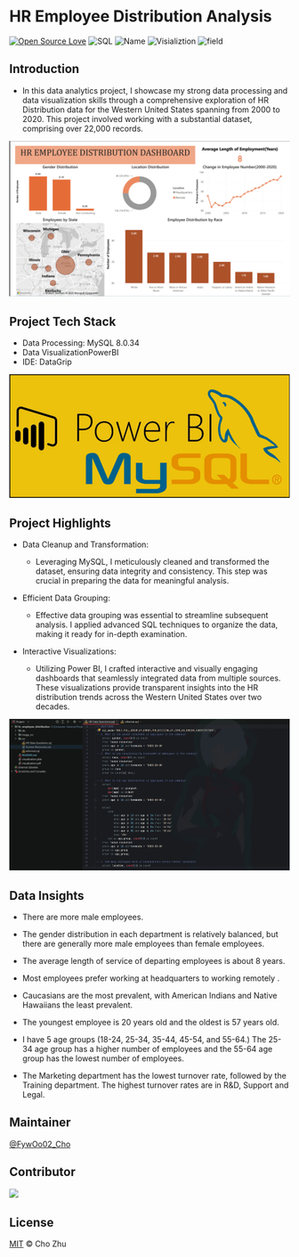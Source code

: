# HR Employee Distribution Analysis

[![Open Source Love](https://badges.frapsoft.com/os/v2/open-source.svg?v=103)](https://github.com/FywOo02/Boston-House-Pricing-Forecast) 
![SQL](https://img.shields.io/badge/MySQL-8.0.34-519dd9.svg?v=103)
![Name](https://badgen.net/badge/Author/FywOo02/orange?)
![Visializtion](https://badgen.net/badge/Visialization/PowerBI/red?)
![field](https://badgen.net/badge/Field/DataAnalysis/yellow?)

## Introduction
- In this data analytics project, I showcase my strong data processing and data visualization skills through a comprehensive exploration of HR Distribution data for the Western United States spanning from 2000 to 2020. This project involved working with a substantial dataset, comprising over 22,000 records.

<div align=center>
<img src="https://github.com/FywOo02/HR-Employee-Distribution-Analysis/blob/main/image_src/report.png">
</div>

## Project Tech Stack
  - Data Processing: MySQL 8.0.34
  - Data VisualizationPowerBI
  - IDE: DataGrip
<div align=center>
<img src="https://github.com/FywOo02/HR-Employee-Distribution-Analysis/blob/main/image_src/icon.png">
</div>


## Project Highlights
- Data Cleanup and Transformation: 
  - Leveraging MySQL, I meticulously cleaned and transformed the dataset, ensuring data integrity and consistency. This step was crucial in preparing the data for meaningful analysis.

- Efficient Data Grouping: 
  - Effective data grouping was essential to streamline subsequent analysis. I applied advanced SQL techniques to organize the data, making it ready for in-depth examination.

- Interactive Visualizations: 
  - Utilizing Power BI, I crafted interactive and visually engaging dashboards that seamlessly integrated data from multiple sources. These visualizations provide transparent insights into the HR distribution trends across the Western United States over two decades.

<div align=center>
<img src="https://github.com/FywOo02/HR-Employee-Distribution-Analysis/blob/main/image_src/workplace.png">
</div>

## Data Insights
- There are more male employees.

- The gender distribution in each department is relatively balanced, but there are generally more male employees than female employees.

- The average length of service of departing employees is about 8 years.


- Most employees prefer working at headquarters to working remotely .


- Caucasians are the most prevalent, with American Indians and Native Hawaiians the least prevalent.


- The youngest employee is 20 years old and the oldest is 57 years old.


- I have 5 age groups (18-24, 25-34, 35-44, 45-54, and 55-64.) The 25-34 age group has a higher number of employees and the 55-64 age group has the lowest number of employees.


- The Marketing department has the lowest turnover rate, followed by the Training department. The highest turnover rates are in R&D, Support and Legal.





## Maintainer
[@FywOo02_Cho](https://github.com/FywOo02)

## Contributor
<a href="https://github.com/FywOo02">
  <img src="https://github.com/FywOo02.png?size=50">
</a>

## License
[MIT](https://github.com/FywOo02/Boston-House-Pricing-Forecast/blob/master/LICENSE) © Cho Zhu

